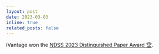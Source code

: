 ```yaml
---
layout: post
date: 2023-03-03
inline: true
related_posts: false
---
```


iVantage won the [NDSS 2023 Distinguished Paper Award 🏆](https://www.ndss-symposium.org/ndss2023/).
